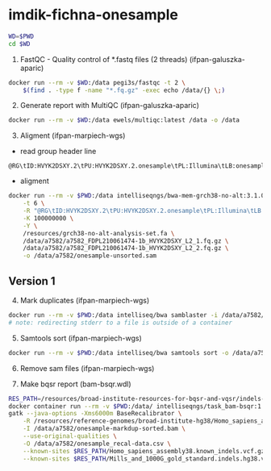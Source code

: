 # imdik-fichna-onesample

```bash
WD=$PWD
cd $WD
```

1. FastQC - Quality control of \*.fastq files (2 threads) (ifpan-galuszka-aparic)
```bash
docker run --rm -v $WD:/data pegi3s/fastqc -t 2 \
    $(find . -type f -name "*.fq.gz" -exec echo /data/{} \;)
```

2. Generate report with MultiQC (ifpan-galuszka-aparic)
```bash
docker run --rm -v $WD:/data ewels/multiqc:latest /data -o /data
```

3. Aligment (ifpan-marpiech-wgs)
  * read group header line
```
@RG\tID:HVYK2DSXY.2\tPU:HVYK2DSXY.2.onesample\tPL:Illumina\tLB:onesample.library\tSM:onesample
```
  * aligment
```bash
docker run --rm -v $PWD:/data intelliseqngs/bwa-mem-grch38-no-alt:3.1.0 bwa mem \
	-t 6 \
	-R "@RG\tID:HVYK2DSXY.2\tPU:HVYK2DSXY.2.onesample\tPL:Illumina\tLB:onesample.library\tSM:onesample" \
	-K 100000000 \
	-Y \
	/resources/grch38-no-alt-analysis-set.fa \
	/data/a7582/a7582_FDPL210061474-1b_HVYK2DSXY_L2_1.fq.gz \
	/data/a7582/a7582_FDPL210061474-1b_HVYK2DSXY_L2_2.fq.gz \
	-o /data/a7582/onesample-unsorted.sam
```

## Version 1

4. Mark duplicates (ifpan-marpiech-wgs)
```bash
docker run --rm -v $PWD:/data intelliseq/bwa samblaster -i /data/a7582/onesample-unsorted.sam -o /data/a7582/onesample-markdup.sam 2> a7582/onesample-bwa-samblaster-stderr.log
# note: redirecting stderr to a file is outside of a container
```

5. Samtools sort (ifpan-marpiech-wgs)
```bash
docker run --rm -v $PWD:/data intelliseq/bwa samtools sort -o /data/a7582/onesample-markdup-sorted.bam -@ 6 /data/a7582/onesample-markdup.sam
```

6. Remove sam files (ifpan-marpiech-wgs)

7. Make bqsr report (bam-bsqr.wdl)
```bash
RES_PATH=/resources/broad-institute-resources-for-bqsr-and-vqsr/indels-known-sites/ &&
docker container run --rm -v $PWD:/data/ intelliseqngs/task_bam-bsqr:1.1.0 \
gatk --java-options -Xms6000m BaseRecalibrator \
	-R /resources/reference-genomes/broad-institute-hg38/Homo_sapiens_assembly38.fa \
	-I /data/a7582/onesample-markdup-sorted.bam \
	--use-original-qualities \
	-O /data/a7582/onesample_recal-data.csv \
	--known-sites $RES_PATH/Homo_sapiens_assembly38.known_indels.vcf.gz \
	--known-sites $RES_PATH/Mills_and_1000G_gold_standard.indels.hg38.vcf.gz
```

